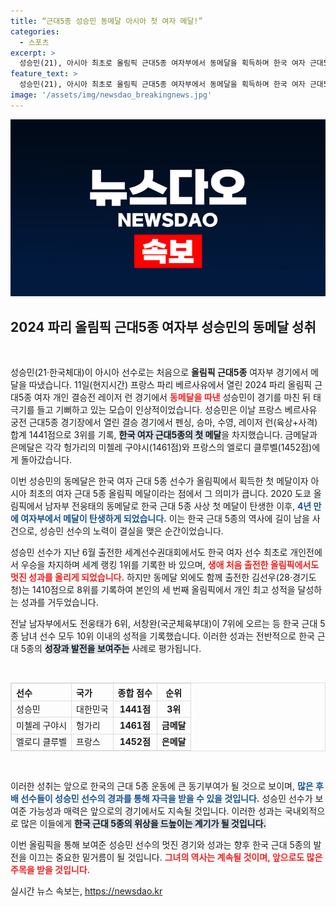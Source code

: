 ```yaml
---
title: “근대5종 성승민 동메달 아시아 첫 여자 메달!”
categories:
  - 스포츠
excerpt: >
  성승민(21), 아시아 최초로 올림픽 근대5종 여자부에서 동메달을 획득하며 한국 여자 근대5종의 새 역사를 썼습니다. 그녀의 1441점은 한국 선수의 첫 메달! 태극기를 높이든 기쁨의 순간을 놓치지 마세요!
feature_text: >
  성승민(21), 아시아 최초로 올림픽 근대5종 여자부에서 동메달을 획득하며 한국 여자 근대5종의 새 역사를 썼습니다. 그녀의 1441점은 한국 선수의 첫 메달! 태극기를 높이든 기쁨의 순간을 놓치지 마세요!
image: '/assets/img/newsdao_breakingnews.jpg'
---
```


<p><img src="/assets/img/newsdao_breakingnews.jpg" alt="koreaapp 속보" /></p>

<h2 data-ke-size="size26">2024 파리 올림픽 근대5종 여자부 성승민의 동메달 성취</h2>

<p data-ke-size="size16">&nbsp;</p>

<p>성승민(21·한국체대)이 아시아 선수로는 처음으로 <b>올림픽 근대5종</b> 여자부 경기에서 메달을 따냈습니다. 11일(현지시간) 프랑스 파리 베르사유에서 열린 2024 파리 올림픽 근대5종 여자 개인 결승전 레이저 런 경기에서 <b><span style="color: #ee2323;">동메달을 따낸</span></b> 성승민이 경기를 마친 뒤 태극기를 들고 기뻐하고 있는 모습이 인상적이었습니다. 성승민은 이날 프랑스 베르사유 궁전 근대5종 경기장에서 열린 결승 경기에서 펜싱, 승마, 수영, 레이저 런(육상+사격) 합계 1441점으로 3위를 기록, <b><span style="background-color: #21538527;">한국 여자 근대5종의 첫 메달</span></b>을 차지했습니다. 금메달과 은메달은 각각 헝가리의 미첼레 구야시(1461점)와 프랑스의 엘로디 클루벨(1452점)에게 돌아갔습니다.</p>

<p>이번 성승민의 동메달은 한국 여자 근대 5종 선수가 올림픽에서 획득한 첫 메달이자 아시아 최초의 여자 근대 5종 올림픽 메달이라는 점에서 그 의미가 큽니다. 2020 도쿄 올림픽에서 남자부 전웅태의 동메달로 한국 근대 5종 사상 첫 메달이 탄생한 이후, <b><span style="color: #1a5490;">4년 만에 여자부에서 메달이 탄생하게 되었습니다.</span></b> 이는 한국 근대 5종의 역사에 길이 남을 사건으로, 성승민 선수의 노력이 결실을 맺은 순간이었습니다.</p>

<p>성승민 선수가 지난 6월 출전한 세계선수권대회에서도 한국 여자 선수 최초로 개인전에서 우승을 차지하며 세계 랭킹 1위를 기록한 바 있으며, <b><span style="color: #ee2323;">생애 처음 출전한 올림픽에서도 멋진 성과를 올리게 되었습니다.</span></b> 하지만 동메달 외에도 함께 출전한 김선우(28·경기도청)는 1410점으로 8위를 기록하여 본인의 세 번째 올림픽에서 개인 최고 성적을 달성하는 성과를 거두었습니다.</p>

<p>전날 남자부에서도 전웅태가 6위, 서창완(국군체육부대)이 7위에 오르는 등 한국 근대 5종 남녀 선수 모두 10위 이내의 성적을 기록했습니다. 이러한 성과는 전반적으로 한국 근대 5종의 <b><span style="background-color: #21538527;">성장과 발전을 보여주는</span></b> 사례로 평가됩니다.</p>

<p data-ke-size="size16">&nbsp;</p>

<table style="width: 100%; border-collapse: collapse; border: 1px solid #ddd;">
  <tr>
    <th style="text-align: left; border: 1px solid #ddd;">선수</th>
    <th style="text-align: left; border: 1px solid #ddd;">국가</th>
    <th style="text-align: center; border: 1px solid #ddd;">종합 점수</th>
    <th style="text-align: center; border: 1px solid #ddd;">순위</th>
  </tr>
  <tr>
    <td style="text-align: left; border: 1px solid #ddd;">성승민</td>
    <td style="text-align: left; border: 1px solid #ddd;">대한민국</td>
    <td style="text-align: center; border: 1px solid #ddd;"><b>1441점</b></td>
    <td style="text-align: center; border: 1px solid #ddd;"><b>3위</b></td>
  </tr>
  <tr>
    <td style="text-align: left; border: 1px solid #ddd;">미첼레 구야시</td>
    <td style="text-align: left; border: 1px solid #ddd;">헝가리</td>
    <td style="text-align: center; border: 1px solid #ddd;"><b>1461점</b></td>
    <td style="text-align: center; border: 1px solid #ddd;"><b>금메달</b></td>
  </tr>
  <tr>
    <td style="text-align: left; border: 1px solid #ddd;">엘로디 클루벨</td>
    <td style="text-align: left; border: 1px solid #ddd;">프랑스</td>
    <td style="text-align: center; border: 1px solid #ddd;"><b>1452점</b></td>
    <td style="text-align: center; border: 1px solid #ddd;"><b>은메달</b></td>
  </tr>
</table>

<p data-ke-size="size16">&nbsp;</p> 

<p>이러한 성취는 앞으로 한국의 근대 5종 운동에 큰 동기부여가 될 것으로 보이며, <b><span style="color: #1a5490;">많은 후배 선수들이 성승민 선수의 경과를 통해 자극을 받을 수 있을 것입니다.</span></b> 성승민 선수가 보여준 가능성과 매력은 앞으로의 경기에서도 지속될 것입니다. 이러한 성과는 국내외적으로 많은 이들에게 <b><span style="background-color: #21538527;">한국 근대 5종의 위상을 드높이는 계기가 될 것입니다.</span></b></p>

<p>이번 올림픽을 통해 보여준 성승민 선수의 멋진 경기와 성과는 향후 한국 근대 5종의 발전을 이끄는 중요한 밑거름이 될 것입니다. <b><span style="color: #ee2323;">그녀의 역사는 계속될 것이며, 앞으로도 많은 주목을 받을 것입니다.</span></b> </p>
실시간 뉴스 속보는, <a href="https://newsdao.kr" rel="dofollow">https://newsdao.kr</a>


